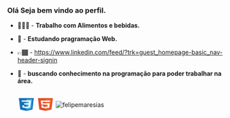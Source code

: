 ### Olá Seja bem vindo ao perfil.


- 👨🏾‍🍳 - **Trabalho com Alimentos e bebidas.**
- 📌 - **Estudando pragramação Web.**
- 👉🏾 - https://www.linkedin.com/feed/?trk=guest_homepage-basic_nav-header-signin
- 📖 - **buscando conhecimento na programação para poder trabalhar na área.**


  <div style="display: inline_block"><br>
   <img align="center" alt="Felipemaresias" height="30" width="40" src="https://raw.githubusercontent.com/devicons/devicon/master/icons/css3/css3-original.svg">
   <img align="center" alt="felipemaresias" height="30" width="40" src="https://raw.githubusercontent.com/devicons/devicon/master/icons/html5/html5-original.svg">
   <img align="center" alt="felipemaresias" height="30" width="40"src="https://icon-library.com/images/javascript-icon-png/javascript-icon-png-23.jpg">
    

    
